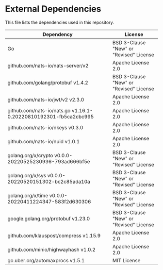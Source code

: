 # External Dependencies

This file lists the dependencies used in this repository.

| Dependency | License |
|-|-|
| Go | BSD 3-Clause "New" or "Revised" License |
| github.com/nats-io/nats-server/v2 | Apache License 2.0 |
| github.com/golang/protobuf v1.4.2 | BSD 3-Clause "New" or "Revised" License |
| github.com/nats-io/jwt/v2 v2.3.0 | Apache License 2.0 |
| github.com/nats-io/nats.go v1.16.1-0.20220810192301-fb5ca2cbc995 | Apache License 2.0 |
| github.com/nats-io/nkeys v0.3.0 | Apache License 2.0 |
| github.com/nats-io/nuid v1.0.1 | Apache License 2.0 |
| golang.org/x/crypto v0.0.0-20220525230936-793ad666bf5e | BSD 3-Clause "New" or "Revised" License |
| golang.org/x/sys v0.0.0-20220520151302-bc2c85ada10a | BSD 3-Clause "New" or "Revised" License |
| golang.org/x/time v0.0.0-20220411224347-583f2d630306 | BSD 3-Clause "New" or "Revised" License |
| google.golang.org/protobuf v1.23.0 | BSD 3-Clause "New" or "Revised" License |
| github.com/klauspost/compress v1.15.9 | Apache License 2.0 |
| github.com/minio/highwayhash v1.0.2 | Apache License 2.0 |
| go.uber.org/automaxprocs v1.5.1 | MIT License |
